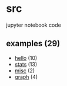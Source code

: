 # src
jupyter notebook code


## examples (29)
+ [hello](hello/README.md) (10)
+ [stats](stats/README.md) (13)
+ [misc](misc/README.md) (2)
+ [graph](graph/README.md) (4)
